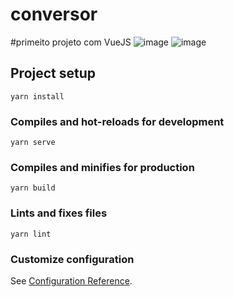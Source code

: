# conversor

#primeito projeto com VueJS
![image](https://user-images.githubusercontent.com/69858181/119759443-a8146e00-be7e-11eb-9c2e-028450b27f08.png)
![image](https://user-images.githubusercontent.com/69858181/119759507-c24e4c00-be7e-11eb-806a-044d3d371b1b.png)







## Project setup
```
yarn install
```

### Compiles and hot-reloads for development
```
yarn serve
```

### Compiles and minifies for production
```
yarn build
```

### Lints and fixes files
```
yarn lint
```

### Customize configuration
See [Configuration Reference](https://cli.vuejs.org/config/).
